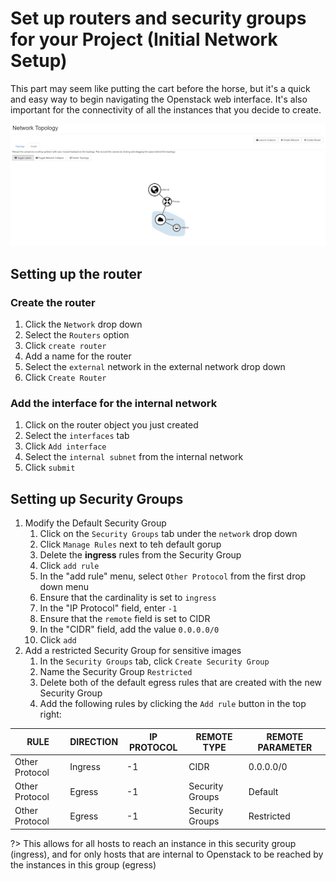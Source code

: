 # Set up routers and security groups for your Project (Initial Network Setup)
This part may seem like putting the cart before the horse, but it's a quick and easy way to begin navigating the Openstack web interface. It's also important for the connectivity of all the instances that you decide to create. 

![](../img/net-setup-network-topology.png)

## Setting up the router
### Create the router
1. Click the `Network` drop down
2. Select the `Routers` option
3. Click `create router` 
4. Add a name for the router
5. Select the `external` network in the external network drop down
6. Click `Create Router`

### Add the interface for the internal network
1. Click on the router object you just created
2. Select the `interfaces` tab 
3. Click `Add interface`
4. Select the `internal subnet` from the internal network
5. Click `submit`

## Setting up Security Groups
1. Modify the Default Security Group
    1. Click on the `Security Groups` tab under the `network` drop down
    2. Click `Manage Rules` next to teh default gorup 
    3. Delete the **ingress** rules from the Security Group
    4. Click  `add rule`
    5. In the "add rule" menu, select `Other Protocol` from the first drop down menu
    6. Ensure that the cardinality is set to `ingress`
    7. In the "IP Protocol" field, enter `-1`
    8. Ensure that the `remote` field is set to CIDR
    9. In the "CIDR" field, add the value `0.0.0.0/0`
    10. Click `add `
2. Add a restricted Security Group for sensitive images
    1. In the `Security Groups` tab, click `Create Security Group`
    2. Name the Security Group `Restricted`
    3. Delete both of the default egress rules that are created with the new Security Group
    4. Add the following rules by clicking the `Add rule` button in the top right:

| RULE | DIRECTION | IP PROTOCOL | REMOTE TYPE | REMOTE PARAMETER |
|------|-----------|-------------|-------------|------------------|
| Other Protocol | Ingress | -1 | CIDR | 0.0.0.0/0 |
| Other Protocol | Egress | -1 | Security Groups | Default | 
| Other Protocol | Egress | -1 | Security Groups | Restricted |

?> This allows for all hosts to reach an instance in this security group (ingress), and for only hosts that are internal to Openstack to be reached by the instances in this group (egress)